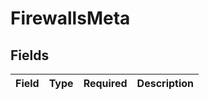 # FirewallsMeta


## Fields

| Field       | Type        | Required    | Description |
| ----------- | ----------- | ----------- | ----------- |
